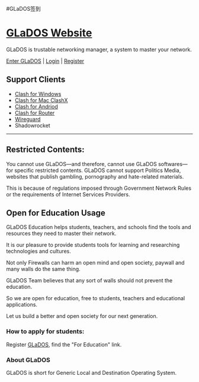 #GLaDOS签到
## 

# [GLaDOS Website](https://glados.rocks/)

GLaDOS is trustable networking manager, a system to master your network.

[Enter GLaDOS](https://glados.rocks/) | [Login](https://glados.rocks/) | [Register](https://glados.rocks/)

## Support Clients

- [Clash for Windows](https://github.com/Fndroid/clash_for_windows_pkg/releases)
- [Clash for Mac ClashX](https://github.com/yichengchen/clashX/releases)
- [Clash for Andriod](https://github.com/Kr328/ClashForAndroid)
- [Clash for Router](https://github.com/SukkaW/Koolshare-Clash)
- [Wireguard](https://www.wireguard.com/)
- Shadowrocket

--------------------

## Restricted Contents:

You cannot use GLaDOS—and therefore, cannot use GLaDOS softwares—for specific restricted contents. GLaDOS cannot support Politics Media, websites that publish gambling, pornography and hate-related materials.

This is because of regulations imposed through Government Network Rules or the requirements of Internet Services Providers.

## Open for Education Usage

GLaDOS Education helps students, teachers, and schools find the tools and resources they need to master their network.

It is our pleasure to provide students tools for learning and researching technologies and cultures.

Not only Firewalls can harm an open mind and open society, paywall and many walls do the same thing.

GLaDOS Team believes that any sort of walls should not prevent the education.

So we are open for education, free to students, teachers and educational applications.

Let us build a better and open society for our next generation.

### How to apply for students:

Register [GLaDOS](https://glados.rocks/), find the "For Education" link.

### About GLaDOS

GLaDOS is short for Generic Local and Destination Operating System. 
